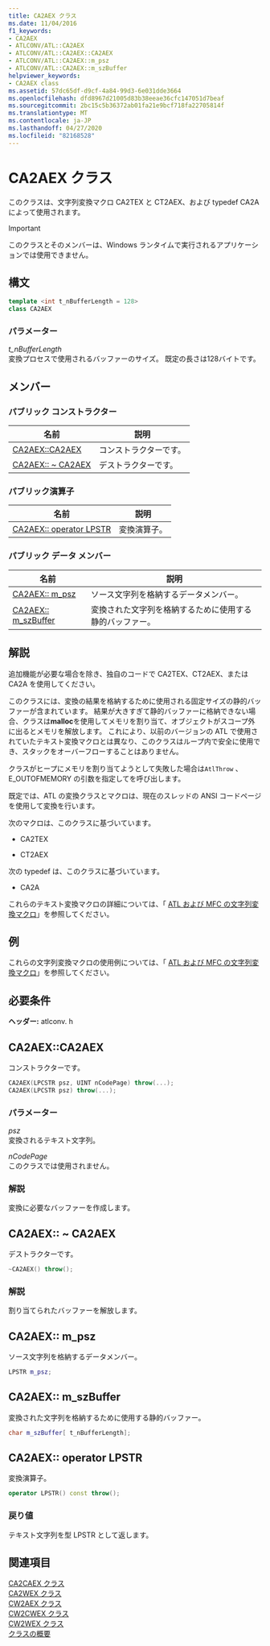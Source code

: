 ```yaml
---
title: CA2AEX クラス
ms.date: 11/04/2016
f1_keywords:
- CA2AEX
- ATLCONV/ATL::CA2AEX
- ATLCONV/ATL::CA2AEX::CA2AEX
- ATLCONV/ATL::CA2AEX::m_psz
- ATLCONV/ATL::CA2AEX::m_szBuffer
helpviewer_keywords:
- CA2AEX class
ms.assetid: 57dc65df-d9cf-4a84-99d3-6e031dde3664
ms.openlocfilehash: dfd8967d21005d83b38eeae36cfc147051d7beaf
ms.sourcegitcommit: 2bc15c5b36372ab01fa21e9bcf718fa22705814f
ms.translationtype: MT
ms.contentlocale: ja-JP
ms.lasthandoff: 04/27/2020
ms.locfileid: "82168528"
---
```

# <a name="ca2aex-class"></a>CA2AEX クラス

このクラスは、文字列変換マクロ CA2TEX と CT2AEX、および typedef CA2A によって使用されます。

> [!IMPORTANT]
> このクラスとそのメンバーは、Windows ランタイムで実行されるアプリケーションでは使用できません。

## <a name="syntax"></a>構文

```cpp
template <int t_nBufferLength = 128>
class CA2AEX
```

### <a name="parameters"></a>パラメーター

*t_nBufferLength*<br/>
変換プロセスで使用されるバッファーのサイズ。 既定の長さは128バイトです。

## <a name="members"></a>メンバー

### <a name="public-constructors"></a>パブリック コンストラクター

|名前|説明|
|----------|-----------------|
|[CA2AEX::CA2AEX](#ca2aex)|コンストラクターです。|
|[CA2AEX:: ~ CA2AEX](#dtor)|デストラクターです。|

### <a name="public-operators"></a>パブリック演算子

|名前|説明|
|----------|-----------------|
|[CA2AEX:: operator LPSTR](#operator_lpstr)|変換演算子。|

### <a name="public-data-members"></a>パブリック データ メンバー

|名前|説明|
|----------|-----------------|
|[CA2AEX:: m_psz](#m_psz)|ソース文字列を格納するデータメンバー。|
|[CA2AEX:: m_szBuffer](#m_szbuffer)|変換された文字列を格納するために使用する静的バッファー。|

## <a name="remarks"></a>解説

追加機能が必要な場合を除き、独自のコードで CA2TEX、CT2AEX、または CA2A を使用してください。

このクラスには、変換の結果を格納するために使用される固定サイズの静的バッファーが含まれています。 結果が大きすぎて静的バッファーに格納できない場合、クラスは**malloc**を使用してメモリを割り当て、オブジェクトがスコープ外に出るとメモリを解放します。 これにより、以前のバージョンの ATL で使用されていたテキスト変換マクロとは異なり、このクラスはループ内で安全に使用でき、スタックをオーバーフローすることはありません。

クラスがヒープにメモリを割り当てようとして失敗した場合は`AtlThrow` 、E_OUTOFMEMORY の引数を指定してを呼び出します。

既定では、ATL の変換クラスとマクロは、現在のスレッドの ANSI コードページを使用して変換を行います。

次のマクロは、このクラスに基づいています。

- CA2TEX

- CT2AEX

次の typedef は、このクラスに基づいています。

- CA2A

これらのテキスト変換マクロの詳細については、「 [ATL および MFC の文字列変換マクロ](string-conversion-macros.md)」を参照してください。

## <a name="example"></a>例

これらの文字列変換マクロの使用例については、「 [ATL および MFC の文字列変換マクロ](string-conversion-macros.md)」を参照してください。

## <a name="requirements"></a>必要条件

**ヘッダー:** atlconv. h

## <a name="ca2aexca2aex"></a><a name="ca2aex"></a>CA2AEX::CA2AEX

コンストラクターです。

```cpp
CA2AEX(LPCSTR psz, UINT nCodePage) throw(...);
CA2AEX(LPCSTR psz) throw(...);
```

### <a name="parameters"></a>パラメーター

*psz*<br/>
変換されるテキスト文字列。

*nCodePage*<br/>
このクラスでは使用されません。

### <a name="remarks"></a>解説

変換に必要なバッファーを作成します。

## <a name="ca2aexca2aex"></a><a name="dtor"></a>CA2AEX:: ~ CA2AEX

デストラクターです。

```cpp
~CA2AEX() throw();
```

### <a name="remarks"></a>解説

割り当てられたバッファーを解放します。

## <a name="ca2aexm_psz"></a><a name="m_psz"></a>CA2AEX:: m_psz

ソース文字列を格納するデータメンバー。

```cpp
LPSTR m_psz;
```

## <a name="ca2aexm_szbuffer"></a><a name="m_szbuffer"></a>CA2AEX:: m_szBuffer

変換された文字列を格納するために使用する静的バッファー。

```cpp
char m_szBuffer[ t_nBufferLength];
```

## <a name="ca2aexoperator-lpstr"></a><a name="operator_lpstr"></a>CA2AEX:: operator LPSTR

変換演算子。

```cpp
operator LPSTR() const throw();
```

### <a name="return-value"></a>戻り値

テキスト文字列を型 LPSTR として返します。

## <a name="see-also"></a>関連項目

[CA2CAEX クラス](../../atl/reference/ca2caex-class.md)<br/>
[CA2WEX クラス](../../atl/reference/ca2wex-class.md)<br/>
[CW2AEX クラス](../../atl/reference/cw2aex-class.md)<br/>
[CW2CWEX クラス](../../atl/reference/cw2cwex-class.md)<br/>
[CW2WEX クラス](../../atl/reference/cw2wex-class.md)<br/>
[クラスの概要](../../atl/atl-class-overview.md)
